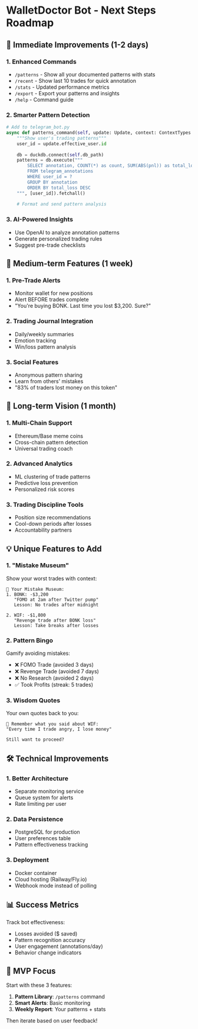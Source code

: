 # WalletDoctor Bot - Next Steps Roadmap

## 🎯 Immediate Improvements (1-2 days)

### 1. Enhanced Commands
- `/patterns` - Show all your documented patterns with stats
- `/recent` - Show last 10 trades for quick annotation
- `/stats` - Updated performance metrics
- `/export` - Export your patterns and insights
- `/help` - Command guide

### 2. Smarter Pattern Detection
```python
# Add to telegram_bot.py
async def patterns_command(self, update: Update, context: ContextTypes.DEFAULT_TYPE):
    """Show user's trading patterns"""
    user_id = update.effective_user.id
    
    db = duckdb.connect(self.db_path)
    patterns = db.execute("""
        SELECT annotation, COUNT(*) as count, SUM(ABS(pnl)) as total_loss
        FROM telegram_annotations 
        WHERE user_id = ?
        GROUP BY annotation
        ORDER BY total_loss DESC
    """, [user_id]).fetchall()
    
    # Format and send pattern analysis
```

### 3. AI-Powered Insights
- Use OpenAI to analyze annotation patterns
- Generate personalized trading rules
- Suggest pre-trade checklists

## 🚀 Medium-term Features (1 week)

### 1. Pre-Trade Alerts
- Monitor wallet for new positions
- Alert BEFORE trades complete
- "You're buying BONK. Last time you lost $3,200. Sure?"

### 2. Trading Journal Integration
- Daily/weekly summaries
- Emotion tracking
- Win/loss pattern analysis

### 3. Social Features
- Anonymous pattern sharing
- Learn from others' mistakes
- "83% of traders lost money on this token"

## 🌟 Long-term Vision (1 month)

### 1. Multi-Chain Support
- Ethereum/Base meme coins
- Cross-chain pattern detection
- Universal trading coach

### 2. Advanced Analytics
- ML clustering of trade patterns
- Predictive loss prevention
- Personalized risk scores

### 3. Trading Discipline Tools
- Position size recommendations
- Cool-down periods after losses
- Accountability partners

## 💡 Unique Features to Add

### 1. "Mistake Museum"
Show your worst trades with context:
```
📸 Your Mistake Museum:
1. BONK: -$3,200
   "FOMO at 2am after Twitter pump"
   Lesson: No trades after midnight
   
2. WIF: -$1,800  
   "Revenge trade after BONK loss"
   Lesson: Take breaks after losses
```

### 2. Pattern Bingo
Gamify avoiding mistakes:
- ❌ FOMO Trade (avoided 3 days)
- ❌ Revenge Trade (avoided 7 days)  
- ❌ No Research (avoided 2 days)
- ✅ Took Profits (streak: 5 trades)

### 3. Wisdom Quotes
Your own quotes back to you:
```
💭 Remember what you said about WIF:
"Every time I trade angry, I lose money"

Still want to proceed?
```

## 🛠️ Technical Improvements

### 1. Better Architecture
- Separate monitoring service
- Queue system for alerts
- Rate limiting per user

### 2. Data Persistence
- PostgreSQL for production
- User preferences table
- Pattern effectiveness tracking

### 3. Deployment
- Docker container
- Cloud hosting (Railway/Fly.io)
- Webhook mode instead of polling

## 📊 Success Metrics

Track bot effectiveness:
- Losses avoided ($ saved)
- Pattern recognition accuracy
- User engagement (annotations/day)
- Behavior change indicators

## 🎯 MVP Focus

Start with these 3 features:
1. **Pattern Library**: `/patterns` command
2. **Smart Alerts**: Basic monitoring 
3. **Weekly Report**: Your patterns + stats

Then iterate based on user feedback! 